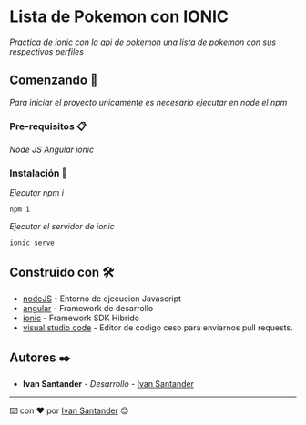 # Lista de Pokemon con IONIC

_Practica de ionic con la api de pokemon una lista de pokemon con sus respectivos perfiles_

## Comenzando 🚀

_Para iniciar el proyecto unicamente es necesario ejecutar en node el npm_


### Pre-requisitos 📋

_Node JS_
_Angular_
_ionic_

### Instalación 🔧

_Ejecutar npm i_

```
npm i
```

_Ejecutar el servidor de ionic_

```
ionic serve
```


## Construido con 🛠️

* [nodeJS](https://nodejs.org/en/) - Entorno de ejecucion Javascript
* [angular](https://maven.apache.org/) - Framework de desarrollo
* [ionic](https://ionicframework.com/) - Framework SDK Hibrido
* [visual studio code](https://rometools.github.io/rome/) - Editor de codigo
ceso para enviarnos pull requests.


## Autores ✒️

* **Ivan Santander** - *Desarrollo* - [Ivan Santander](https://www.ivansantander.com)


---
⌨️ con ❤️ por [Ivan Santander](https://ivansantander.com/) 😊